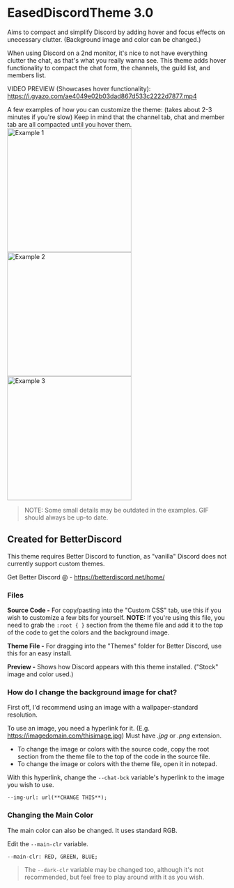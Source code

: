 # EasedDiscordTheme 3.0
Aims to compact and simplify Discord by adding hover and focus effects on unecessary clutter. (Background image and color can be changed.)

When using Discord on a 2nd monitor, it's nice to not have everything clutter the chat, as that's what you really wanna see. This theme adds hover functionality to compact the chat form, the channels, the guild list, and members list.

VIDEO PREVIEW (Showcases hover functionality):
https://i.gyazo.com/ae4049e02b03dad867d533c2222d7877.mp4

A few examples of how you can customize the theme: (takes about 2-3 minutes if you're slow)
Keep in mind that the channel tab, chat and member tab are all compacted until you hover them.
<img src="https://camo.githubusercontent.com/98c7e9c59dbedb4efe8d881739d82ff225960448/68747470733a2f2f692e6779617a6f2e636f6d2f31363831313038353038656164646437636665303730383463366563643339622e6a7067" alt="Example 1" data-canonical-src="https://i.gyazo.com/1681108508eaddd7cfe07084c6ecd39b.jpg" width="285" style="">
<img src="https://camo.githubusercontent.com/31c66aad77dd3b50115e5b360ee090009013f45d/68747470733a2f2f692e6779617a6f2e636f6d2f37303365643935313936633836313965326130616466323565346437313162322e6a7067" alt="Example 2" data-canonical-src="https://i.gyazo.com/703ed95196c8619e2a0adf25e4d711b2.jpg" width="285px" style="">
<img src="https://camo.githubusercontent.com/cee1109ceb0eb0ee3fad3fb7e334e173236943d6/68747470733a2f2f692e6779617a6f2e636f6d2f65656536323833313865313933306666393163356536393663333031363532322e6a7067" alt="Example 3" data-canonical-src="https://i.gyazo.com/eee628318e1930ff91c5e696c3016522.jpg" width="285px" style="">

> NOTE: Some small details may be outdated in the examples. GIF should always be up-to date.

## Created for BetterDiscord
This theme requires Better Discord to function, as "vanilla" Discord does not currently support custom themes.

Get Better Discord @ - https://betterdiscord.net/home/

### Files
**Source Code -** For copy/pasting into the "Custom CSS" tab, use this if you wish to customize a few bits for yourself.
**NOTE:** If you're using this file, you need to grab the `:root { }` section from the theme file and add it to the top of the code to get the colors and the background image.

**Theme File -** For dragging into the "Themes" folder for Better Discord, use this for an easy install.

**Preview -** Shows how Discord appears with this theme installed. ("Stock" image and color used.)

### How do I change the background image for chat?
First off, I'd recommend using an image with a wallpaper-standard resolution.

To use an image, you need a hyperlink for it. (E.g. https://imagedomain.com/thisimage.jpg) Must have *.jpg* or *.png* extension.

- To change the image or colors with the source code, copy the root section from the theme file to the top of the code in the source file.
- To change the image or colors with the theme file, open it in notepad.

With this hyperlink, change the `--chat-bck` variable's hyperlink to the image you wish to use.

`--img-url: url(**CHANGE THIS**);`

### Changing the Main Color
The main color can also be changed. It uses standard RGB.

Edit the `--main-clr` variable.

`--main-clr: RED, GREEN, BLUE;`

> The `--dark-clr` variable may be changed too, although it's not recommended, but feel free to play around with it as you wish.

